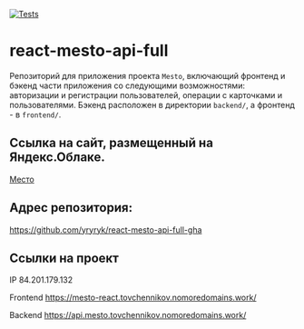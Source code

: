 [![Tests](https://github.com/yandex-praktikum/react-mesto-api-full-gha/actions/workflows/tests.yml/badge.svg)](https://github.com/yandex-praktikum/react-mesto-api-full-gha/actions/workflows/tests.yml)

# react-mesto-api-full
Репозиторий для приложения проекта `Mesto`, включающий фронтенд и бэкенд части приложения со следующими возможностями: авторизации и регистрации пользователей, операции с карточками и пользователями. Бэкенд расположен в директории `backend/`, а фронтенд - в `frontend/`. 
  
## Ссылка на сайт, размещенный на Яндекс.Облаке.

[Место](https://mesto-react.tovchennikov.nomoredomains.work/)

## Адрес репозитория: 

https://github.com/yryryk/react-mesto-api-full-gha

## Ссылки на проект

IP 84.201.179.132

Frontend https://mesto-react.tovchennikov.nomoredomains.work/

Backend https://api.mesto.tovchennikov.nomoredomains.work/
